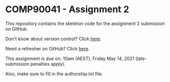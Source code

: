 # COMP90041 - Assignment 2

This repository contains the skeleton code for the assignment 2 submission on GitHub.

Don't know about version control? Click [here](https://www.atlassian.com/git/tutorials/what-is-version-control).

Need a refresher on GitHub? Click [here](https://guides.github.com/activities/hello-world/).

This assignment is due on:
10am (AEST), Friday May 14, 2021 (late-submission penalties apply).

Also, make sure to fill in the authorship.txt file.
